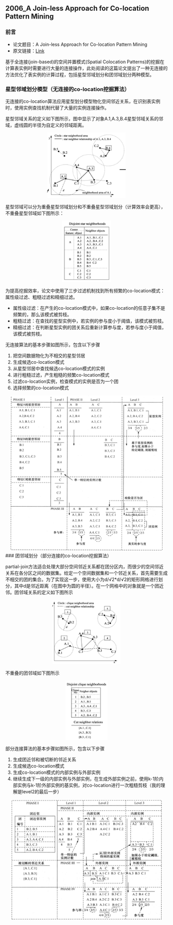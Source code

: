 ## 2006_A Join-less Approach for Co-location Pattern Mining

### 前言

- 论文题目：A Join-less Approach for Co-location Pattern Mining
- 原文链接：[Link](https://ieeexplore.ieee.org/document/1565789)

基于全连接(join-based)的空间并置模式(Spatial Colocation Patterns)的挖掘在计算表实例时需要进行大量的连接操作，此处阅读的这篇论文提出了一种无连接的方法优化了表实例的计算过程，包括星型邻域划分和团邻域划分两种模型。

### 星型邻域划分模型（无连接的co-location挖掘算法）

无连接的co-location算法应用星型划分模型物化空间邻近关系，在识别表实例时，使用实例查找机制代替了大量的实例连接操作。

星型邻域关系的定义如下图所示，图中显示了对象A.1,A.3,B.4星型邻域关系的邻域，虚线圆的半径为自定义的邻域距离。

<div align=center>
<img src="./img/2006_A%20Join-less%20Approach%20for%20Co-location%20Pattern%20Mining/image-20231101214008886.png" alt="image-20231101214008886" style="zoom: 80%;" />
</div>

星型邻域可以分为重叠星型邻域划分和不重叠星型邻域划分（计算效率会更高），不重叠星型邻域如下图所示：

<div align=center>
<img src="./img/2006_A%20Join-less%20Approach%20for%20Co-location%20Pattern%20Mining/image-20231101224014134.png" alt="image-20231101224014134" style="zoom: 80%;" />
</div>

为提高挖掘效率，论文中使用了三步过滤机制找到所有频繁的co-location模式：属性级过滤、粗糙过滤和精细过滤。

- 属性级过滤：在产生的co-location模式中，如果co-location的任意子集不是频繁的，那么该模式被剪枝。
- 粗糙过滤：在查找的星型实例中，若实例的参与度小于阈值，该模式被剪枝。
- 精细过滤：在判断星型实例的团关系后重新计算参与度，若参与度小于阈值，该模式被剪枝。

无连接算法的基本步骤如图所示，包含以下步骤

1. 把空间数据物化为不相交的星型邻居
2. 生成候选co-location模式
3. 从星型邻居中查找候选co-location模式的实例
4. 进行粗糙过滤，产生粗糙的频繁co-location模式
5. 过滤co-location实例，检查模式的实例是否为一个团
6. 选择频繁的co-location模式

<div align=center>
<img src="./img/2006_A%20Join-less%20Approach%20for%20Co-location%20Pattern%20Mining/image-20231102154919947.png" alt="image-20231102154919947" style="zoom:80%;" />
</div>
### 团邻域划分（部分连接的co-location挖掘算法）

partial-join方法适合处理大部分空间邻近关系都在团分区内，而很少的空间邻近关系在各分区之间的数据集。给定一个空间数据集和一个邻近关系，首先需要生成不相交的团的集合。为了实现这一步，使用大小为d/√2*d/√2的矩形网格进行划分，其中d是邻近距离（在图中为圆的半径）。在一个网格中的对象就是一个团近邻。团邻域关系的定义如下图所示

<div align=center>
<img src="./img/2006_A%20Join-less%20Approach%20for%20Co-location%20Pattern%20Mining/image-20231101224203767.png" alt="image-20231101224203767" style="zoom: 80%;" />
</div>

不重叠的团邻域如下图所示

<div align=center>
<img src="./img/2006_A%20Join-less%20Approach%20for%20Co-location%20Pattern%20Mining/image-20231101224237886.png" alt="image-20231101224237886" style="zoom:80%;" />
</div>

部分连接算法的基本步骤如图所示，包含以下步骤

1. 生成团近邻和被切断的邻近关系
2. 生成候选co-location模式
3. 生成co-location模式的内部实例与外部实例
4. 继续生成下一级的内部实例与外部实例，在生成外部实例之前，使用k-1阶内部实例与k-1阶外部实例的基实例，对co-location进行一次粗糙剪枝（我的理解是level2的最后一步）

<div align=center>
<img src="./img/2006_A%20Join-less%20Approach%20for%20Co-location%20Pattern%20Mining/image-20231102192536238.png" alt="image-20231102192536238" style="zoom:80%;" />
</div>
